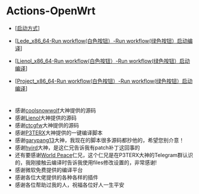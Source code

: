 # Actions-OpenWrt 

- [[启动方式](https://github.com/danshui-git/shuoming/blob/master/%E6%89%8B%E5%8A%A8%E5%BC%80%E5%A7%8B.md)]

- [[Lede_x86_64-Run workflow(白色按钮）-Run workflow(绿色按钮）启动编译](https://github.com/ha6791cvd59/Actions-OpenWrt/actions?query=workflow%3A%E7%BC%96%E8%AF%91Lede_x86_64%E5%9B%BA%E4%BB%B6)]

- [[Lienol_x86_64-Run workflow(白色按钮）-Run workflow(绿色按钮）启动编译](https://github.com/ha6791cvd59/Actions-OpenWrt/actions?query=workflow%3A%E7%BC%96%E8%AF%91Lienol_x86_64%E5%9B%BA%E4%BB%B6)]

- [[Project_x86_64-Run workflow(白色按钮）-Run workflow(绿色按钮）启动编译](https://github.com/ha6791cvd59/Actions-OpenWrt/actions?query=workflow%3A%E7%BC%96%E8%AF%91Project_x86_64%E5%9B%BA%E4%BB%B6)]

#
#
- 感谢[coolsnowwolf](https://github.com/coolsnowwolf/lede.git)大神提供的源码
- 感谢[Lienol](https://github.com/Lienol/openwrt.git)大神提供的源码
- 感谢[ctcgfw](https://github.com/project-openwrt/openwrt.git)大神提供的源码
- 感谢[P3TERX](https://github.com/P3TERX/Actions-OpenWrt)大神提供的一键编译脚本
- 感谢[garypang13](https://github.com/garypang13/Actions-OpenWrt)大神，我现在的脚本很多源码都抄他的，希望您别介意！
- 感谢[hyird](https://github.com/hyird/Action-Openwrt)大神，是这仁兄告诉我有patch补丁这回事的
- 还有要感谢<a href="#/README.md">World Peace</a>仁兄，这个仁兄是在P3TERX大神的Telegram群认识的，我刚接触云编译时告诉我使用files修改设置的，非常感谢!
- 感谢微软免费提供的编译平台
- 感谢各位大佬提供的各种各样的插件
- 感谢各位帮助过我的人，祝福各位好人一生平安
